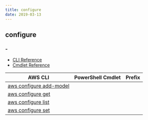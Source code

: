 ```yaml
---
title: configure
date: 2019-03-13
---
```


## configure

### -

* [CLI Reference](https://docs.aws.amazon.com/cli/latest/reference/configure/index.html)
* [Cmdlet Reference](https://docs.aws.amazon.com/powershell/latest/reference/items/Shell_Configuration_cmdlets.html)

|AWS CLI|PowerShell Cmdlet|Prefix|
|----|----|:--:|
|[aws configure add-model](https://docs.aws.amazon.com/cli/latest/reference/configure/add-model.html)|||
|[aws configure get](https://docs.aws.amazon.com/cli/latest/reference/configure/get.html)|||
|[aws configure list](https://docs.aws.amazon.com/cli/latest/reference/configure/list.html)|||
|[aws configure set](https://docs.aws.amazon.com/cli/latest/reference/configure/set.html)|||

